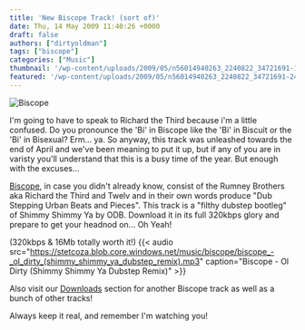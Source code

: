 ```yaml
---
title: 'New Biscope Track! (sort of)'
date: Thu, 14 May 2009 11:40:26 +0000
draft: false
authors: ["dirtyoldman"]
tags: ["biscope"]
categories: ["Music"]
thumbnail: '/wp-content/uploads/2009/05/n56014940263_2240822_34721691-150x150.jpg'
featured: '/wp-content/uploads/2009/05/n56014940263_2240822_34721691-240x190.jpg'
---
```


![Biscope](/wp-content/uploads/2009/05/n56014940263_2240822_3472169.jpg "Biscope Stencil")

I'm going to have to speak to Richard the Third because i'm a little confused. Do you pronounce the 'Bi' in Biscope like the 'Bi' in Biscuit or the 'Bi' in Bisexual? Erm... ya. So anyway, this track was unleashed towards the end of April and we've been meaning to put it up, but if any of you are in varisty you'll understand that this is a busy time of the year. But enough with the excuses...

[Biscope](/artists/biscope/), in case you didn't already know, consist of the Rumney Brothers aka Richard the Third and Twelv and in their own words produce "Dub Stepping Urban Beats and Pieces". This track is a "filthy dubstep bootleg" of Shimmy Shimmy Ya by ODB. Download it in its full 320kbps glory and prepare to get your headnod on... Oh Yeah!

(320kbps & 16Mb totally worth it!)
{{< audio
    src="https://stetcoza.blob.core.windows.net/music/biscope/biscope_-_ol_dirty_(shimmy_shimmy_ya_dubstep_remix).mp3"
    caption="Biscope - Ol Dirty (Shimmy Shimmy Ya Dubstep Remix)" >}}

Also visit our [Downloads](/downloads/) section for another Biscope track as well as a bunch of other tracks!

Always keep it real, and remember I'm watching you!